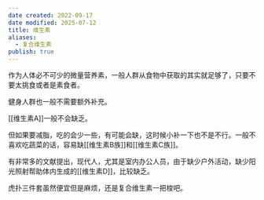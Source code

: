 ```yaml
---
date created: 2022-09-17
date modified: 2025-07-12
title: 维生素
aliases:
  - 复合维生素
publish: true
---
```


作为人体必不可少的微量营养素，一般人群从食物中获取的其实就足够了，只要不要太挑食或者是素食者。

健身人群也一般不需要额外补充。

[[维生素A]]一般不会缺乏。

但如果要减脂，吃的会少一些，有可能会缺，这时候小补一下也不是不行。一般不喜欢吃蔬菜的话，容易缺[[维生素B族]]和[[维生素C族]]。

有非常多的文献提出，现代人，尤其是室内办公人员，由于缺少户外活动，缺少阳光照射帮助体内生成的[[维生素D]]，比较缺乏。

虎扑三件套虽然便宜但是麻烦，还是复合维生素一把梭吧。
